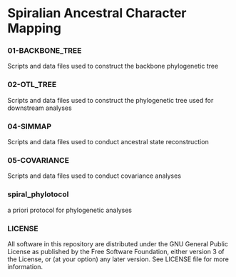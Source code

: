 # Spiralian Ancestral Character Mapping 

### 01-BACKBONE_TREE

Scripts and data files used to construct the backbone phylogenetic tree

### 02-OTL_TREE

Scripts and data files used to construct the phylogenetic tree used for downstream analyses

### 04-SIMMAP

Scripts and data files used to conduct ancestral state reconstruction

### 05-COVARIANCE

Scripts and data files used to conduct covariance analyses

### spiral_phylotocol

a priori protocol for phylogenetic analyses

### LICENSE

All software in this repository are distributed under the GNU General Public License as published by
the Free Software Foundation, either version 3 of the License, or
(at your option) any later version. See LICENSE file for more information.
